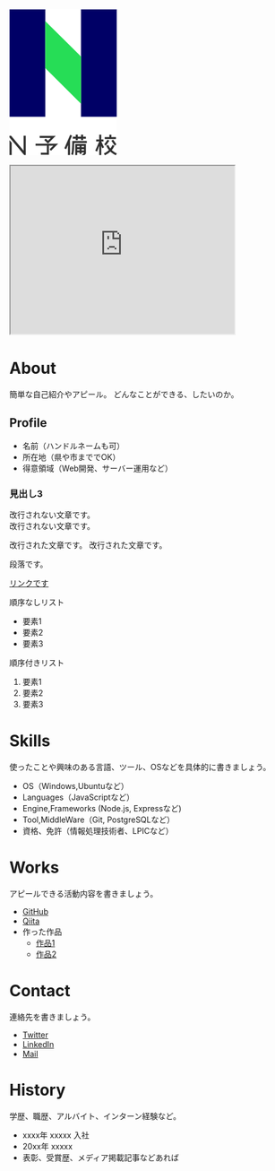 ![ロゴ](478b4cf1-private.png)


<iframe src="https://www.openprocessing.org/sketch/897929/embed/" width="400" height="300"></iframe>


# About
簡単な自己紹介やアピール。
どんなことができる、したいのか。

## Profile
- 名前（ハンドルネームも可）
- 所在地（県や市まででOK）
- 得意領域（Web開発、サーバー運用など）

### 見出し3

改行されない文章です。  
改行されない文章です。

改行された文章です。  改行された文章です。

段落です。

[リンクです](https://nnn.ed.nico)

順序なしリスト
- 要素1
- 要素2
- 要素3

順序付きリスト
1. 要素1
1. 要素2
1. 要素3

# Skills
使ったことや興味のある言語、ツール、OSなどを具体的に書きましょう。
- OS（Windows,Ubuntuなど）
- Languages（JavaScriptなど）
- Engine,Frameworks (Node.js, Expressなど)
- Tool,MiddleWare（Git, PostgreSQLなど）
- 資格、免許（情報処理技術者、LPICなど）

# Works
アピールできる活動内容を書きましょう。
- [GitHub](GitHubのURL)
- [Qiita](QiitaのURL)
- 作った作品
  - [作品1](作品1のURL)
  - [作品2](作品2のURL)

# Contact
連絡先を書きましょう。
- [Twitter](TwitterプロフィールのURL)
- [LinkedIn](LinkedInプロフィールのURL)
- [Mail](mailto:メールアドレス)

# History
学歴、職歴、アルバイト、インターン経験など。
- xxxx年 xxxxx 入社
- 20xx年 xxxxx
- 表彰、受賞歴、メディア掲載記事などあれば
